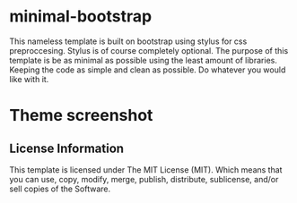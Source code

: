 # minimal-bootstrap
This nameless template is built on bootstrap using stylus for css preproccesing. Stylus is of course completely optional.
The purpose of this template is be as minimal as possible using the least amount of libraries. Keeping  the code as simple and clean as possible. Do whatever you would like with it.

# Theme screenshot


## License Information
This template is licensed under The MIT License (MIT). Which means that you can use, copy, modify, merge, publish, distribute, sublicense, and/or sell copies of the Software.
